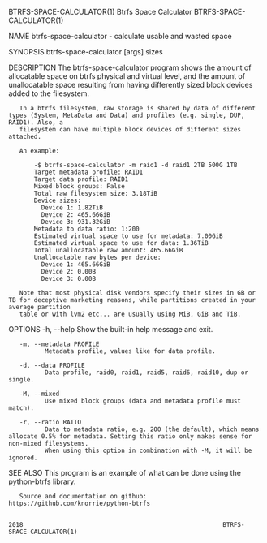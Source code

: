 BTRFS-SPACE-CALCULATOR(1)                                              Btrfs Space Calculator                                              BTRFS-SPACE-CALCULATOR(1)

NAME
       btrfs-space-calculator - calculate usable and wasted space

SYNOPSIS
       btrfs-space-calculator [args] sizes

DESCRIPTION
       The btrfs-space-calculator program shows the amount of allocatable space on btrfs physical and virtual level, and the amount of unallocatable space resulting
       from having differently sized block devices added to the filesystem.

       In a btrfs filesystem, raw storage is shared by data of different types (System, MetaData and Data) and profiles (e.g. single, DUP, RAID1). Also, a
       filesystem can have multiple block devices of different sizes attached.

       An example:

           -$ btrfs-space-calculator -m raid1 -d raid1 2TB 500G 1TB
           Target metadata profile: RAID1
           Target data profile: RAID1
           Mixed block groups: False
           Total raw filesystem size: 3.18TiB
           Device sizes:
             Device 1: 1.82TiB
             Device 2: 465.66GiB
             Device 3: 931.32GiB
           Metadata to data ratio: 1:200
           Estimated virtual space to use for metadata: 7.00GiB
           Estimated virtual space to use for data: 1.36TiB
           Total unallocatable raw amount: 465.66GiB
           Unallocatable raw bytes per device:
             Device 1: 465.66GiB
             Device 2: 0.00B
             Device 3: 0.00B

       Note that most physical disk vendors specify their sizes in GB or TB for deceptive marketing reasons, while partitions created in your average partition
       table or with lvm2 etc... are usually using MiB, GiB and TiB.

OPTIONS
       -h, --help
              Show the built-in help message and exit.

       -m, --metadata PROFILE
              Metadata profile, values like for data profile.

       -d, --data PROFILE
              Data profile, raid0, raid1, raid5, raid6, raid10, dup or single.

       -M, --mixed
              Use mixed block groups (data and metadata profile must match).

       -r, --ratio RATIO
              Data to metadata ratio, e.g. 200 (the default), which means allocate 0.5% for metadata. Setting this ratio only makes sense for non-mixed filesystems.
              When using this option in combination with -M, it will be ignored.

SEE ALSO
       This program is an example of what can be done using the python-btrfs library.

       Source and documentation on github: https://github.com/knorrie/python-btrfs

                                                                                2018                                                       BTRFS-SPACE-CALCULATOR(1)
